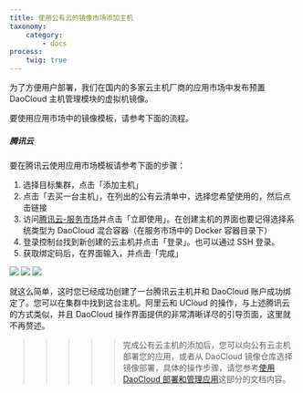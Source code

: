 ```yaml
---
title: 使用公有云的镜像市场添加主机
taxonomy:
    category:
        - docs
process:
    twig: true
---
```


为了方便用户部署，我们在国内的多家云主机厂商的应用市场中发布预置 DaoCloud 主机管理模块的虚拟机镜像。

要使用应用市场中的镜像模板，请参考下面的流程。

##### 腾讯云

要在腾讯云使用应用市场模板请参考下面的步骤：

1. 选择目标集群，点击「添加主机」
2. 点击「去买一台主机」，在列出的公有云清单中，选择您希望使用的，然后点击链接
3. 访问[腾讯云-服务市场](http://market.qcloud.com/detail.php?productId=143)并点击「立即使用」。在创建主机的界面也要记得选择系统类型为 DaoCloud 混合容器（在服务市场中的 Docker 容器目录下）
4. 登录控制台找到新创建的云主机并点击「登录」。也可以通过 SSH 登录。
5. 获取绑定码后，在界面输入，并点击「完成」

![](qcloud-market.png)
![](qcloud2.png)
![](qcloud1.png)


就这么简单，这时您已经成功创建了一台腾讯云主机并和 DaoCloud 账户成功绑定了。您可以在集群中找到这台主机。阿里云和 UCloud 的操作，与上述腾讯云的方式类似，并且 DaoCloud 操作界面提供的非常清晰详尽的引导页面，这里就不再赘述。

>>>>> 完成公有云主机的添加后，您可以向公有云主机部署您的应用，或者从 DaoCloud 镜像仓库选择镜像部署，具体的操作步骤，请您参考[使用 DaoCloud 部署和管理应用](../../app-deploy-mgmt)这部分的文档内容。